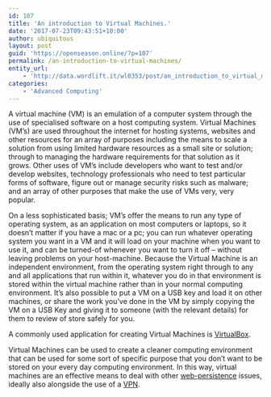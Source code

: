 ```yaml
---
id: 107
title: 'An introduction to Virtual Machines.'
date: '2017-07-23T09:43:51+10:00'
author: ubiquitous
layout: post
guid: 'https://openseason.online/?p=107'
permalink: /an-introduction-to-virtual-machines/
entity_url:
    - 'http://data.wordlift.it/wl0353/post/an_introduction_to_virtual_machines'
categories:
    - 'Advanced Computing'
---
```


<span style="font-weight: 400;">A virtual machine (<span class="textannotation disambiguated wl-thing" id="urn:local-text-annotation-sh4yb3wo3la2fp58h4s08eiwfgyhzgck" itemid="http://data.wordlift.io/wl0293/entity/vm_operating_system">VM</span>) is an <span class="textannotation disambiguated wl-thing" id="urn:local-text-annotation-el2vjcwhlvpjemh4dn0djhls75ze87n3" itemid="http://data.wordlift.io/wl0293/entity/emulator">emulation</span> of a computer system through the use of specialised software on a host <span class="textannotation disambiguated wl-thing" id="urn:local-text-annotation-1bvp5brxari25fi9yf1rrpwyf2a0tnnb" itemid="http://data.wordlift.io/wl0293/entity/computing">computing</span> system. Virtual <span class="textannotation disambiguated wl-thing" id="urn:local-text-annotation-kp2naj1xaxf9vlv6uefovjbshjr9eli2" itemid="http://data.wordlift.io/wl0293/entity/machine">Machines</span> (<span class="textannotation disambiguated wl-thing" id="urn:local-text-annotation-x54tt6khmxituuvao0rjep5k1cjttfwl" itemid="http://data.wordlift.io/wl0293/entity/vm_operating_system">VM</span>’s) are used throughout the internet for hosting systems, websites and other resources for an array of purposes including the means to scale a solution from using limited <span class="textannotation disambiguated wl-thing" id="urn:local-text-annotation-nqshxxiw2nsann3c7o856lei201tvei2" itemid="http://data.wordlift.io/wl0293/entity/computer_hardware">hardware</span> resources as a small site or solution; through to managing the <span class="textannotation disambiguated wl-thing" id="urn:local-text-annotation-gn22qc83xapbkwr5s9cqagpwhuiq9kwg" itemid="http://data.wordlift.io/wl0293/entity/computer_hardware">hardware</span> requirements for that solution as it grows. Other uses of <span class="textannotation disambiguated wl-thing" id="urn:local-text-annotation-daq1riy60rkeitoo4k8po2utmfx10gz3" itemid="http://data.wordlift.io/wl0293/entity/vm_operating_system">VM</span>’s include developers who want to test and/or develop websites, technology professionals who need to test particular forms of software, figure out or manage security risks such as malware; and an array of other purposes that make the use of VMs very, very popular. </span>

<span style="font-weight: 400;">On a less sophisticated basis; <span class="textannotation disambiguated wl-thing" id="urn:local-text-annotation-k1ln4zd39rngqacnc5bd3j40024b2wpi" itemid="http://data.wordlift.io/wl0293/entity/vm_operating_system">VM</span>’s offer the means to run any type of operating system, as an <span class="textannotation disambiguated wl-thing" id="urn:local-text-annotation-a62apjb2xj4cavogdjutwulof7v7dxej" itemid="http://data.wordlift.io/wl0293/entity/application_software">application</span> on most computers or laptops, so it doesn’t matter if you have a mac or a pc; you can run whatever operating system you want in a <span class="textannotation disambiguated wl-thing" id="urn:local-text-annotation-ibyetmfx8icl2js0842z5xxdubmhi7mi" itemid="http://data.wordlift.io/wl0293/entity/vm_operating_system">VM</span> and it will load on your machine when you want to use it, and can be turned-of whenever you want to turn it off – without leaving problems on your host-machine. Because the <span class="textannotation disambiguated wl-thing" id="urn:local-text-annotation-rlziwd6ppsrb9icz7yb8jxvqaxanf1kb" itemid="http://data.wordlift.io/wl0293/entity/virtual_machine">Virtual Machine</span> is an independent environment, from the operating system right through to any and all <span class="textannotation disambiguated wl-thing" id="urn:local-text-annotation-4264hxdqots8jey3da5uq5kj4eiamox7" itemid="http://data.wordlift.io/wl0293/entity/application_software">applications</span> that run within it, whatever you do in that environment is stored within the virtual machine rather than in your normal <span class="textannotation disambiguated wl-thing" id="urn:local-text-annotation-ttsqpdkpw981r1izvh5ultrbn6hzag9g" itemid="http://data.wordlift.io/wl0293/entity/computing">computing</span> environment. It’s also possible to put a <span class="textannotation disambiguated wl-thing" id="urn:local-text-annotation-sagz7t1tg2se5bco2hq6uxmulf0hx9e9" itemid="http://data.wordlift.io/wl0293/entity/vm_operating_system">VM</span> on a <span class="textannotation disambiguated wl-thing" id="urn:local-text-annotation-sk4mk829lyshpvagcis7pakjom8pfghy" itemid="http://data.wordlift.io/wl0293/entity/usb_flash_drive">USB key</span> and load it on other machines, or share the work you’ve done in the <span class="textannotation disambiguated wl-thing" id="urn:local-text-annotation-dvtmq1bd9x79gx2zr6n63f2r5zpod6g6" itemid="http://data.wordlift.io/wl0293/entity/vm_operating_system">VM</span> by simply copying the <span class="textannotation disambiguated wl-thing" id="urn:local-text-annotation-lp4ftviq1hqgiu5q2mvqinzwbng7swwr" itemid="http://data.wordlift.io/wl0293/entity/vm_operating_system">VM</span> on a <span class="textannotation disambiguated wl-thing" id="urn:local-text-annotation-bj9in9i6791qdpbxeajowz7qr1kskxqd" itemid="http://data.wordlift.io/wl0293/entity/usb_flash_drive">USB Key</span> and giving it to someone (with the relevant details) for them to review of store safely for you.</span>

<span style="font-weight: 400;">A commonly used <span class="textannotation disambiguated wl-thing" id="urn:local-text-annotation-4rcqfj6thvmsj18m62jxeya0pd6l087h" itemid="http://data.wordlift.io/wl0293/entity/application_software">application</span> for creating <span class="textannotation disambiguated wl-thing" id="urn:local-text-annotation-xdvngzja3tlwkr7mxe9gqzby2068c2ul" itemid="http://data.wordlift.io/wl0293/entity/virtual_machine">Virtual Machines</span> is [VirtualBox](https://www.virtualbox.org/). </span>

Virtual Machines can be used to create a cleaner computing environment that can be used for some sort of specific purpose that you don’t want to be stored on your every day computing environment. In this way, virtual machines are an effective means to deal with other [web-persistence](https://openseason.online/2017/07/23/web-persistence/) issues, ideally also alongside the use of a [VPN](https://en.wikipedia.org/wiki/Virtual_private_network).
